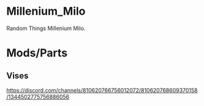 # Millenium_Milo
Random Things Millenium Milo.

# Mods/Parts

## Vises

https://discord.com/channels/810620766756012072/810620768609370158/1344502775756886056
